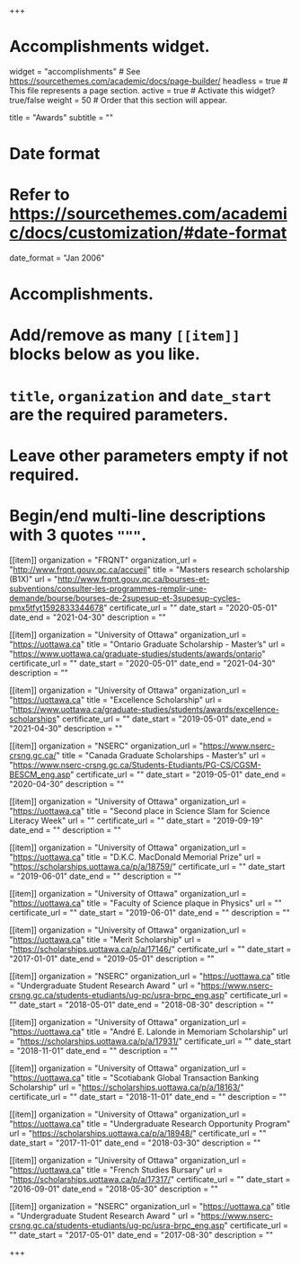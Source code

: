 +++
# Accomplishments widget.
widget = "accomplishments"  # See https://sourcethemes.com/academic/docs/page-builder/
headless = true  # This file represents a page section.
active = true  # Activate this widget? true/false
weight = 50  # Order that this section will appear.

title = "Awards"
subtitle = ""

# Date format
#   Refer to https://sourcethemes.com/academic/docs/customization/#date-format
date_format = "Jan 2006"

# Accomplishments.
#   Add/remove as many `[[item]]` blocks below as you like.
#   `title`, `organization` and `date_start` are the required parameters.
#   Leave other parameters empty if not required.
#   Begin/end multi-line descriptions with 3 quotes `"""`.

[[item]]
  organization = "FRQNT"
  organization_url = "http://www.frqnt.gouv.qc.ca/accueil"
  title = "Masters research scholarship (B1X)"
  url = "http://www.frqnt.gouv.qc.ca/bourses-et-subventions/consulter-les-programmes-remplir-une-demande/bourse/bourses-de-2supesup-et-3supesup-cycles-pmx5tfyt1592833344678"
  certificate_url = ""
  date_start = "2020-05-01"
  date_end = "2021-04-30"
  description = ""

[[item]]
  organization = "University of Ottawa"
  organization_url = "https://uottawa.ca"
  title = "Ontario Graduate Scholarship - Master’s"
  url = "https://www.uottawa.ca/graduate-studies/students/awards/ontario"
  certificate_url = ""
  date_start = "2020-05-01"
  date_end = "2021-04-30"
  description = ""
  
[[item]]
  organization = "University of Ottawa"
  organization_url = "https://uottawa.ca"
  title = "Excellence Scholarship"
  url = "https://www.uottawa.ca/graduate-studies/students/awards/excellence-scholarships"
  certificate_url = ""
  date_start = "2019-05-01"
  date_end = "2021-04-30"
  description = ""

[[item]]
  organization = "NSERC"
  organization_url = "https://www.nserc-crsng.gc.ca/"
  title = "Canada Graduate Scholarships - Master’s"
  url = "https://www.nserc-crsng.gc.ca/Students-Etudiants/PG-CS/CGSM-BESCM_eng.asp"
  certificate_url = ""
  date_start = "2019-05-01"
  date_end = "2020-04-30"
  description = ""

[[item]]
  organization = "University of Ottawa"
  organization_url = "https://uottawa.ca"
  title = "Second place in Science Slam for Science Literacy Week"
  url = ""
  certificate_url = ""
  date_start = "2019-09-19"
  date_end = ""
  description = ""


[[item]]
  organization = "University of Ottawa"
  organization_url = "https://uottawa.ca"
  title = "D.K.C. MacDonald Memorial Prize"
  url = "https://scholarships.uottawa.ca/p/a/18759/"
  certificate_url = ""
  date_start = "2019-06-01"
  date_end = ""
  description = ""
 
[[item]]
  organization = "University of Ottawa"
  organization_url = "https://uottawa.ca"
  title = "Faculty of Science plaque in Physics"
  url = ""
  certificate_url = ""
  date_start = "2019-06-01"
  date_end = ""
  description = ""

[[item]]
  organization = "University of Ottawa"
  organization_url = "https://uottawa.ca"
  title = "Merit Scholarship"
  url = "https://scholarships.uottawa.ca/p/a/17146/"
  certificate_url = ""
  date_start = "2017-01-01"
  date_end = "2019-05-01"
  description = ""

[[item]]
  organization = "NSERC"
  organization_url = "https://uottawa.ca"
  title = "Undergraduate Student Research Award "
  url = "https://www.nserc-crsng.gc.ca/students-etudiants/ug-pc/usra-brpc_eng.asp"
  certificate_url = ""
  date_start = "2018-05-01"
  date_end = "2018-08-30"
  description = ""

[[item]]
  organization = "University of Ottawa"
  organization_url = "https://uottawa.ca"
  title = "André E. Lalonde in Memoriam Scholarship"
  url = "https://scholarships.uottawa.ca/p/a/17931/"
  certificate_url = ""
  date_start = "2018-11-01"
  date_end = ""
  description = ""

[[item]]
  organization = "University of Ottawa"
  organization_url = "https://uottawa.ca"
  title = "Scotiabank Global Transaction Banking Scholarship"
  url = "https://scholarships.uottawa.ca/p/a/18163/"
  certificate_url = ""
  date_start = "2018-11-01"
  date_end = ""
  description = ""

[[item]]
  organization = "University of Ottawa"
  organization_url = "https://uottawa.ca"
  title = "Undergraduate Research Opportunity Program"
  url = "https://scholarships.uottawa.ca/p/a/18948/"
  certificate_url = ""
  date_start = "2017-11-01"
  date_end = "2018-03-30"
  description = ""

[[item]]
  organization = "University of Ottawa"
  organization_url = "https://uottawa.ca"
  title = "French Studies Bursary"
  url = "https://scholarships.uottawa.ca/p/a/17317/"
  certificate_url = ""
  date_start = "2016-09-01"
  date_end = "2018-05-30"
  description = ""

[[item]]
  organization = "NSERC"
  organization_url = "https://uottawa.ca"
  title = "Undergraduate Student Research Award "
  url = "https://www.nserc-crsng.gc.ca/students-etudiants/ug-pc/usra-brpc_eng.asp"
  certificate_url = ""
  date_start = "2017-05-01"
  date_end = "2017-08-30"
  description = ""






+++

